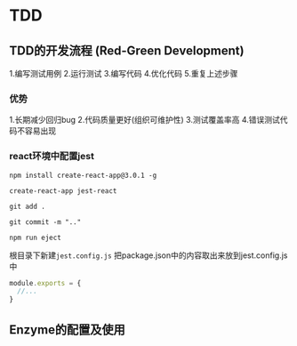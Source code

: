 # TDD

## TDD的开发流程 (Red-Green Development)

1.编写测试用例
2.运行测试
3.编写代码
4.优化代码
5.重复上述步骤

### 优势

1.长期减少回归bug
2.代码质量更好(组织可维护性)
3.测试覆盖率高
4.错误测试代码不容易出现

### react环境中配置jest

`npm install create-react-app@3.0.1 -g`

`create-react-app jest-react`

`git add .`

`git commit -m ".."`

`npm run eject`

根目录下新建`jest.config.js`
把package.json中的内容取出来放到jest.config.js中

```js
module.exports = {
  //...
}

```

## Enzyme的配置及使用